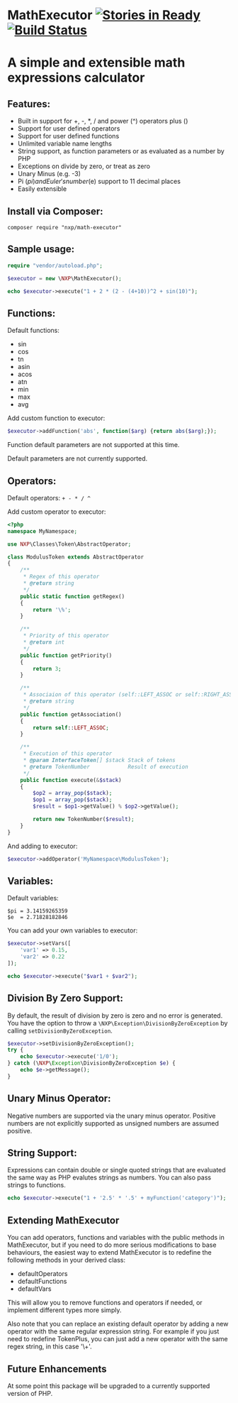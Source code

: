# MathExecutor [![Stories in Ready](https://badge.waffle.io/NeonXP/MathExecutor.png?label=ready&title=Ready)](https://waffle.io/NeonXP/MathExecutor) [![Build Status](https://travis-ci.org/NeonXP/MathExecutor.png?branch=master)](https://travis-ci.org/NeonXP/MathExecutor)

# A simple and extensible math expressions calculator

## Features:
* Built in support for +, -, *, / and power (^) operators plus ()
* Support for user defined operators
* Support for user defined functions
* Unlimited variable name lengths
* String support, as function parameters or as evaluated as a number by PHP
* Exceptions on divide by zero, or treat as zero
* Unary Minus (e.g. -3)
* Pi ($pi) and Euler's number ($e) support to 11 decimal places
* Easily extensible

## Install via Composer:
```
composer require "nxp/math-executor"
```

## Sample usage:
```php
require "vendor/autoload.php";

$executor = new \NXP\MathExecutor();

echo $executor->execute("1 + 2 * (2 - (4+10))^2 + sin(10)");
```

## Functions:
Default functions:
* sin
* cos
* tn
* asin
* acos
* atn
* min
* max
* avg

Add custom function to executor:
```php
$executor->addFunction('abs', function($arg) {return abs($arg);});
```
Function default parameters are not supported at this time.

Default parameters are not currently supported.

## Operators:
Default operators: `+ - * / ^`

Add custom operator to executor:

```php
<?php
namespace MyNamespace;

use NXP\Classes\Token\AbstractOperator;

class ModulusToken extends AbstractOperator
{
    /**
     * Regex of this operator
     * @return string
     */
    public static function getRegex()
    {
        return '\%';
    }

    /**
     * Priority of this operator
     * @return int
     */
    public function getPriority()
    {
        return 3;
    }

    /**
     * Associaion of this operator (self::LEFT_ASSOC or self::RIGHT_ASSOC)
     * @return string
     */
    public function getAssociation()
    {
        return self::LEFT_ASSOC;
    }

    /**
     * Execution of this operator
     * @param InterfaceToken[] $stack Stack of tokens
     * @return TokenNumber            Result of execution
     */
    public function execute(&$stack)
    {
        $op2 = array_pop($stack);
        $op1 = array_pop($stack);
        $result = $op1->getValue() % $op2->getValue();

        return new TokenNumber($result);
    }
}
```

And adding to executor:

```php
$executor->addOperator('MyNamespace\ModulusToken');
```

## Variables:
Default variables:

```
$pi = 3.14159265359
$e  = 2.71828182846
```

You can add your own variables to executor:

```php
$executor->setVars([
    'var1' => 0.15,
    'var2' => 0.22
]);

echo $executor->execute("$var1 + $var2");
```
## Division By Zero Support:
By default, the result of division by zero is zero and no error is generated.  You have the option to throw a `\NXP\Exception\DivisionByZeroException` by calling `setDivisionByZeroException`.

```php
$executor->setDivisionByZeroException();
try {
    echo $executor->execute('1/0');
} catch (\NXP\Exception\DivisionByZeroException $e) {
    echo $e->getMessage();
}
```

## Unary Minus Operator:
Negative numbers are supported via the unary minus operator. Positive numbers are not explicitly supported as unsigned numbers are assumed positive.

## String Support:
Expressions can contain double or single quoted strings that are evaluated the same way as PHP evalutes strings as numbers. You can also pass strings to functions.

```php
echo $executor->execute("1 + '2.5' * '.5' + myFunction('category')");
```

## Extending MathExecutor
You can add operators, functions and variables with the public methods in MathExecutor, but if you need to do more serious modifications to base behaviours, the easiest way to extend MathExecutor is to redefine the following methods in your derived class:
* defaultOperators
* defaultFunctions
* defaultVars

This will allow you to remove functions and operators if needed, or implement different types more simply.

Also note that you can replace an existing default operator by adding a new operator with the same regular expression string.  For example if you just need to redefine TokenPlus, you can just add a new operator with the same regex string, in this case '\\+'.

## Future Enhancements

At some point this package will be upgraded to a currently supported version of PHP.
